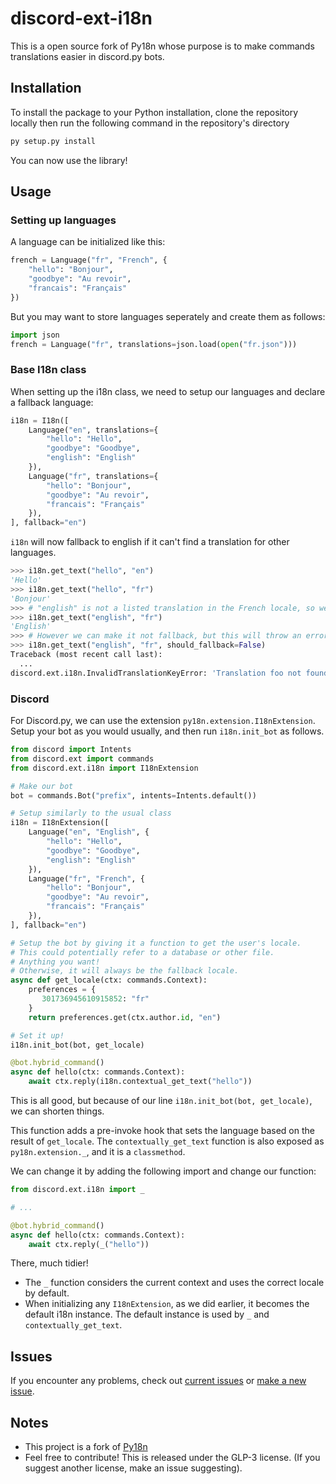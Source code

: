 <!--
Copyright (C) 2024 Vioshim (original author: Avery)

This file is part of discord-ext-i18n.

discord-ext-i18n is free software: you can redistribute it and/or modify
it under the terms of the GNU General Public License as published by
the Free Software Foundation, either version 3 of the License, or
(at your option) any later version.

discord-ext-i18n is distributed in the hope that it will be useful,
but WITHOUT ANY WARRANTY; without even the implied warranty of
MERCHANTABILITY or FITNESS FOR A PARTICULAR PURPOSE.  See the
GNU General Public License for more details.

You should have received a copy of the GNU General Public License
along with discord-ext-i18n.  If not, see <http://www.gnu.org/licenses/>.

-->

# discord-ext-i18n
This is a open source fork of Py18n whose purpose is to make commands translations easier in discord.py bots.


## Installation
To install the package to your Python installation, clone the repository locally then run the following command in the repository's directory
```bash
py setup.py install
```

You can now use the library!

## Usage

### Setting up languages
A language can be initialized like this:
```python
french = Language("fr", "French", {
    "hello": "Bonjour",
    "goodbye": "Au revoir",
    "francais": "Français"
})
```

But you may want to store languages seperately and create them as follows:
```python
import json
french = Language("fr", translations=json.load(open("fr.json")))
```

### Base I18n class
When setting up the i18n class, we need to setup our languages and declare a fallback language:
```python
i18n = I18n([
    Language("en", translations={
        "hello": "Hello",
        "goodbye": "Goodbye",
        "english": "English"
    }),
    Language("fr", translations={
        "hello": "Bonjour",
        "goodbye": "Au revoir",
        "francais": "Français"
    }),
], fallback="en")
```

`i18n` will now fallback to english if it can't find a translation for other languages.
```python
>>> i18n.get_text("hello", "en")
'Hello'
>>> i18n.get_text("hello", "fr")
'Bonjour'
>>> # "english" is not a listed translation in the French locale, so we revert to english
>>> i18n.get_text("english", "fr")
'English'
>>> # However we can make it not fallback, but this will throw an error if the translation isn't found
>>> i18n.get_text("english", "fr", should_fallback=False) 
Traceback (most recent call last):
  ...      
discord.ext.i18n.InvalidTranslationKeyError: 'Translation foo not found for en!'
```

### Discord
For Discord.py, we can use the extension `py18n.extension.I18nExtension`. Setup your bot as you would usually, and then run `i18n.init_bot` as follows.

```python
from discord import Intents
from discord.ext import commands
from discord.ext.i18n import I18nExtension

# Make our bot
bot = commands.Bot("prefix", intents=Intents.default())

# Setup similarly to the usual class
i18n = I18nExtension([
    Language("en", "English", {
        "hello": "Hello",
        "goodbye": "Goodbye",
        "english": "English"
    }),
    Language("fr", "French", {
        "hello": "Bonjour",
        "goodbye": "Au revoir",
        "francais": "Français"
    }),
], fallback="en")

# Setup the bot by giving it a function to get the user's locale.
# This could potentially refer to a database or other file.
# Anything you want!
# Otherwise, it will always be the fallback locale.
async def get_locale(ctx: commands.Context):
    preferences = {
       301736945610915852: "fr"
    }
    return preferences.get(ctx.author.id, "en")

# Set it up!
i18n.init_bot(bot, get_locale)

@bot.hybrid_command()
async def hello(ctx: commands.Context):
    await ctx.reply(i18n.contextual_get_text("hello"))
```

This is all good, but because of our line `i18n.init_bot(bot, get_locale)`, we can shorten things.

This function adds a pre-invoke hook that sets the language based on the result of `get_locale`. The `contextually_get_text` function is also exposed as `py18n.extension._`, and it is a `classmethod`.

We can change it by adding the following import and change our function:
```python
from discord.ext.i18n import _

# ...

@bot.hybrid_command()
async def hello(ctx: commands.Context):
    await ctx.reply(_("hello"))
```

There, much tidier!
- The `_` function considers the current context and uses the correct locale by default.
- When initializing any `I18nExtension`, as we did earlier, it becomes the default i18n instance. The default instance is used by `_` and `contextually_get_text`.

## Issues
If you encounter any problems, check out [current issues](https://github.com/Vioshim/discord-ext-i18n/issues) or [make a new issue](https://github.com/Vioshim/discord-ext-i18n/issues/new).

## Notes
- This project is a fork of [Py18n](https://github.com/starsflower/py18n)
- Feel free to contribute! This is released under the GLP-3 license. (If you suggest another license, make an issue suggesting).
